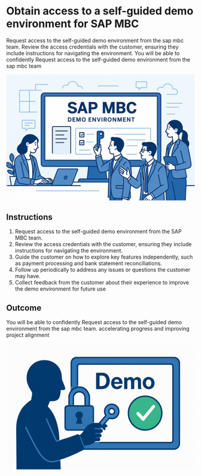 # Obtain access to a self-guided demo environment for SAP MBC

Request access to the self-guided demo environment from the sap mbc team. Review the access credentials with the customer, ensuring they include instructions for navigating the environment. You will be able to confidently Request access to the self-guided demo environment from the sap mbc team

![Header Visual](https://raw.githubusercontent.com/BriskenFinancials/use-case-template/main/cards/assets/UC10000426-A-01-top.png)

## Instructions

1. Request access to the self-guided demo environment from the SAP MBC team.
2. Review the access credentials with the customer, ensuring they include instructions for navigating the environment.
3. Guide the customer on how to explore key features independently, such as payment processing and bank statement reconciliations.
4. Follow up periodically to address any issues or questions the customer may have.
5. Collect feedback from the customer about their experience to improve the demo environment for future use

## Outcome

You will be able to confidently Request access to the self-guided demo environment from the sap mbc team. accelerating progress and improving project alignment

![Footer Visual](https://raw.githubusercontent.com/BriskenFinancials/use-case-template/main/cards/assets/UC10000426-A-01-bottom.png)